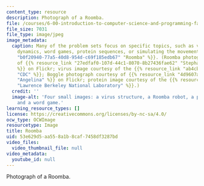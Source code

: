 ```yaml
---
content_type: resource
description: Photograph of a Roomba.
file: /courses/6-00-introduction-to-computer-science-and-programming-fall-2008/53e629d5aa558a1b8caf7458df3287bd_6-00f08-th.jpg
file_size: 7031
file_type: image/jpeg
image_metadata:
  caption: Many of the problem sets focus on specific topics, such as virus population
    dynamics, word games, protein sequences, or simulating the movement of a {{% resource_link
    "b0f20940-77a5-40d8-954d-c69f185edb67" "Roomba" %}}. (Roomba photograph courtesy
    of {{% resource_link "27edfaf0-107d-44c1-8070-8b27436fae62" "Stephanie Booth"
    %}} on Flickr; virus image courtesy of the {{% resource_link "ab4cb2ba-23e7-46b6-b7bd-9edf5b15d866"
    "CDC" %}}; Boggle photograph courtesy of {{% resource_link "4d9607ab-e9ed-43d4-bb77-63b72870309f"
    "Angelina" %}} on Flickr; protein image courtesy of the {{% resource_link "2ba75736-0f98-4400-83be-ea800ca5ca68"
    "Lawrence Berkeley National Laboratory" %}}.)
  credit: ''
  image-alt: 'Four small images: a virus structure, a Roomba robot, a protein structure,
    and a word game.'
learning_resource_types: []
license: https://creativecommons.org/licenses/by-nc-sa/4.0/
ocw_type: OCWImage
resourcetype: Image
title: Roomba
uid: 53e629d5-aa55-8a1b-8caf-7458df3287bd
video_files:
  video_thumbnail_file: null
video_metadata:
  youtube_id: null
---
```

Photograph of a Roomba.